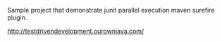 Sample project that demonstrate junit parallel execution maven surefire plugin.

http://testdrivendevelopment.ourownjava.com/
